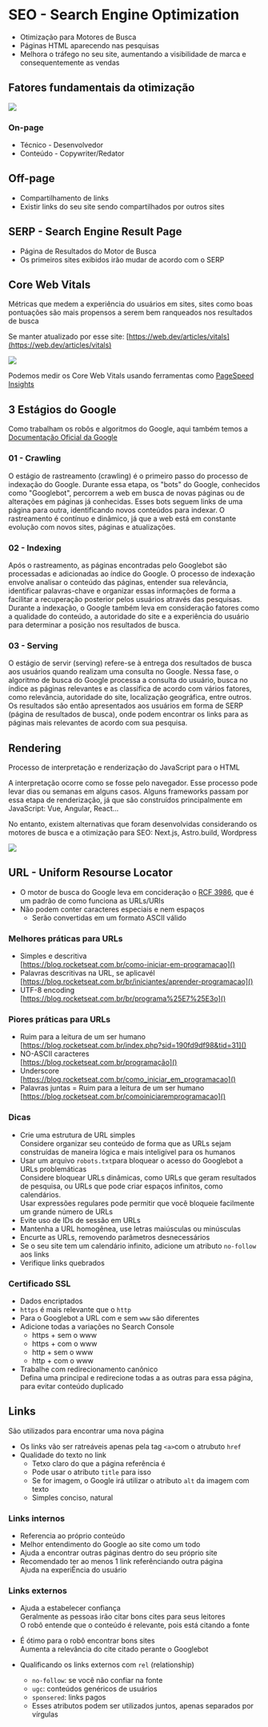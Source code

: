 # SEO - Search Engine Optimization
- Otimização para Motores de Busca
- Páginas HTML aparecendo nas pesquisas
- Melhora o tráfego no seu site, aumentando a visibilidade de marca e consequentemente as vendas

## Fatores fundamentais da otimização
![](assets/on-page-and-off-page.png)
### On-page
  - Técnico - Desenvolvedor
  - Conteúdo - Copywriter/Redator
## Off-page
  - Compartilhamento de links
  - Existir links do seu site sendo compartilhados por outros sites

## SERP - Search Engine Result Page
- Página de Resultados do Motor de Busca
- Os primeiros sites exibidos irão mudar de acordo com o SERP

## Core Web Vitals
Métricas que medem a experiência do usuários em sites, sites como boas pontuações são mais propensos a serem bem ranqueados nos resultados de busca

Se manter atualizado por esse site: [https://web.dev/articles/vitals](https://web.dev/articles/vitals)

![](assets/core-web-vitals.png)

Podemos medir os Core Web Vitals usando ferramentas como [PageSpeed Insights](https://pagespeed.web.dev) 

## 3 Estágios do Google
Como trabalham os robôs e algoritmos do Google, aqui também temos a [Documentação Oficial da Google](https://developers.google.com/search/docs?hl=en)

### 01 - Crawling

O estágio de rastreamento (crawling) é o primeiro passo do processo de indexação do Google. Durante essa etapa, os "bots" do Google, conhecidos como "Googlebot", percorrem a web em busca de novas páginas ou de alterações em páginas já conhecidas. Esses bots seguem links de uma página para outra, identificando novos conteúdos para indexar. O rastreamento é contínuo e dinâmico, já que a web está em constante evolução com novos sites, páginas e atualizações.

### 02 - Indexing
Após o rastreamento, as páginas encontradas pelo Googlebot são processadas e adicionadas ao índice do Google. O processo de indexação envolve analisar o conteúdo das páginas, entender sua relevância, identificar palavras-chave e organizar essas informações de forma a facilitar a recuperação posterior pelos usuários através das pesquisas. Durante a indexação, o Google também leva em consideração fatores como a qualidade do conteúdo, a autoridade do site e a experiência do usuário para determinar a posição nos resultados de busca.

### 03 - Serving
O estágio de servir (serving) refere-se à entrega dos resultados de busca aos usuários quando realizam uma consulta no Google. Nessa fase, o algoritmo de busca do Google processa a consulta do usuário, busca no índice as páginas relevantes e as classifica de acordo com vários fatores, como relevância, autoridade do site, localização geográfica, entre outros. Os resultados são então apresentados aos usuários em forma de SERP (página de resultados de busca), onde podem encontrar os links para as páginas mais relevantes de acordo com sua pesquisa.

## Rendering
Processo de interpretação e renderização do JavaScript para o HTML

A interpretação ocorre como se fosse pelo navegador.
Esse processo pode levar dias ou semanas em alguns casos.
Alguns frameworks passam por essa etapa de renderização, já que são construídos principalmente em JavaScript: Vue, Angular, React...

No entanto, existem alternativas que foram desenvolvidas considerando os motores de busca e a otimização para SEO: Next.js, Astro.build, Wordpress

![](assets/rendering.png)

## URL - Uniform Resourse Locator

- O motor de busca do Google leva em concideração o [RCF 3986](https://www.rfc-editor.org/rfc/rfc3986), que é um padrão de como funciona as URLs/URIs
- Não podem conter caracteres especiais e nem espaços
  - Serão convertidas em um formato ASCII válido

### Melhores práticas para URLs
- Simples e descritiva <br>
  [https://blog.rocketseat.com.br/como-iniciar-em-programacao]()
- Palavras descritivas na URL, se aplicavél <br>
  [https://blog.rocketseat.com.br/br/iniciantes/aprender-programacao]()
- UTF-8 encoding <br>
  [https://blog.rocketseat.com.br/br/programa%25E7%25E3o]()

### Piores práticas para URLs
- Ruim para a leitura de um ser humano <br>
  [https://blog.rocketseat.com.br/index.php?sid=190fd9df98&tid=31]()
- NO-ASCII caracteres <br>
  [https://blog.rocketseat.com.br/programação]()
- Underscore <br>
  [https://blog.rocketseat.com.br/como_iniciar_em_programacao]()
- Palavras juntas = Ruim para a leitura de um ser humano<br>
  [https://blog.rocketseat.com.br/comoiniciaremprogramacao]()


### Dicas
- Crie uma estrutura de URL simples <br>
  Considere organizar seu conteúdo de forma que as URLs sejam construídas de maneira lógica e mais inteligível para os humanos
- Usar um arquivo `robots.txt`para bloquear o acesso do Googlebot a URLs problemáticas <br>
  Considere bloquear URLs dinâmicas, como URLs que geram resultados de pesquisa, ou URLs que pode criar espaços infinitos, como calendários. <br>
  Usar expressões regulares pode permitir que você bloqueie facilmente um grande número de URLs
- Evite uso de IDs de sessão em URLs
- Mantenha a URL homogênea, use letras maiúsculas ou minúsculas <br>
- Encurte as URLs, removendo parâmetros desnecessários
- Se o seu site tem um calendário infinito, adicione um atributo `no-follow` aos links
- Verifique links quebrados

### Certificado SSL
- Dados encriptados
- `https` é mais relevante que o `http`
- Para o Googlebot a URL com e sem `www` são diferentes
- Adicione todas a variações no Search Console
  - https + sem o www 
  - https + com o www 
  - http + sem o www 
  - http + com o www 
- Trabalhe com redirecionamento canônico <br>
  Defina uma principal e redirecione todas a as outras para essa página, para evitar conteúdo duplicado

## Links
São utilizados para encontrar uma nova página

- Os links vão ser ratreáveis apenas pela tag `<a>`com o atrubuto `href`
- Qualidade do texto no link
  - Tetxo claro do que a página referência é
  - Pode usar o atributo `title` para isso
  - Se for imagem, o Google irá utilizar o atributo `alt` da imagem com texto
  - Simples conciso, natural

### Links internos
- Referencia ao próprio conteúdo
- Melhor entendimento do Google ao site como um todo
- Ajuda a encontrar outras páginas dentro do seu próprio site
- Recomendado ter ao menos 1 link referênciando outra página <br>
  Ajuda na experiÊncia do usuário

### Links externos
- Ajuda a estabelecer confiança  <br>
  Geralmente as pessoas irão citar bons cites para seus leitores <br>
  O robô entende que o conteúdo é relevante, pois está citando a fonte

- É ótimo para o robô encontrar bons sites <br>
  Aumenta a relevância do cite citado perante o Googlebot

- Qualificando os links externos com `rel` (relationship)
  - `no-follow`: se você não confiar na fonte
  - `ugc`: conteúdos genéricos de usuários
  - `sponsered`: links pagos
  - Esses atributos podem ser utilizados juntos, apenas separados por vírgulas
